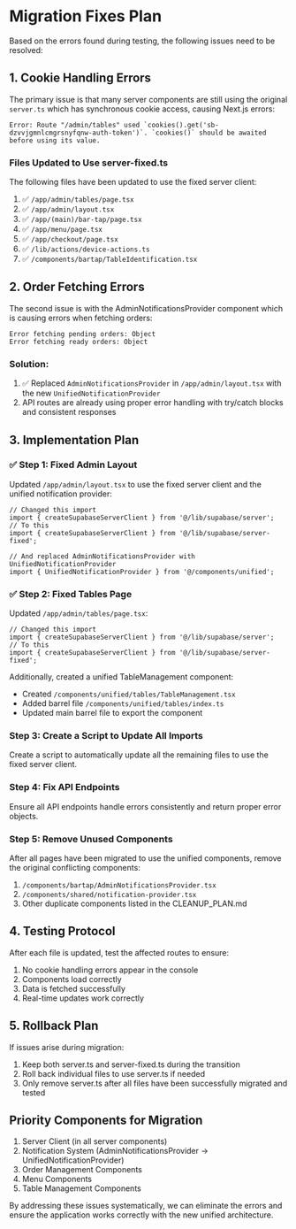 # Migration Fixes Plan

Based on the errors found during testing, the following issues need to be resolved:

## 1. Cookie Handling Errors

The primary issue is that many server components are still using the original `server.ts` which has synchronous cookie access, causing Next.js errors:

```
Error: Route "/admin/tables" used `cookies().get('sb-dzvvjgmnlcmgrsnyfqnw-auth-token')`. `cookies()` should be awaited before using its value.
```

### Files Updated to Use server-fixed.ts

The following files have been updated to use the fixed server client:

1. ✅ `/app/admin/tables/page.tsx` 
2. ✅ `/app/admin/layout.tsx`
3. ✅ `/app/(main)/bar-tap/page.tsx`
4. ✅ `/app/menu/page.tsx`
5. ✅ `/app/checkout/page.tsx`
6. ✅ `/lib/actions/device-actions.ts`
7. ✅ `/components/bartap/TableIdentification.tsx`

## 2. Order Fetching Errors

The second issue is with the AdminNotificationsProvider component which is causing errors when fetching orders:

```
Error fetching pending orders: Object
Error fetching ready orders: Object
```

### Solution:

1. ✅ Replaced `AdminNotificationsProvider` in `/app/admin/layout.tsx` with the new `UnifiedNotificationProvider`
2. API routes are already using proper error handling with try/catch blocks and consistent responses

## 3. Implementation Plan

### ✅ Step 1: Fixed Admin Layout

Updated `/app/admin/layout.tsx` to use the fixed server client and the unified notification provider:

```tsx
// Changed this import
import { createSupabaseServerClient } from '@/lib/supabase/server';
// To this
import { createSupabaseServerClient } from '@/lib/supabase/server-fixed';

// And replaced AdminNotificationsProvider with UnifiedNotificationProvider
import { UnifiedNotificationProvider } from '@/components/unified';
```

### ✅ Step 2: Fixed Tables Page

Updated `/app/admin/tables/page.tsx`:

```tsx
// Changed this import
import { createSupabaseServerClient } from '@/lib/supabase/server';
// To this
import { createSupabaseServerClient } from '@/lib/supabase/server-fixed';
```

Additionally, created a unified TableManagement component:
- Created `/components/unified/tables/TableManagement.tsx`
- Added barrel file `/components/unified/tables/index.ts`
- Updated main barrel file to export the component

### Step 3: Create a Script to Update All Imports

Create a script to automatically update all the remaining files to use the fixed server client.

### Step 4: Fix API Endpoints

Ensure all API endpoints handle errors consistently and return proper error objects.

### Step 5: Remove Unused Components

After all pages have been migrated to use the unified components, remove the original conflicting components:

1. `/components/bartap/AdminNotificationsProvider.tsx`
2. `/components/shared/notification-provider.tsx`
3. Other duplicate components listed in the CLEANUP_PLAN.md

## 4. Testing Protocol

After each file is updated, test the affected routes to ensure:

1. No cookie handling errors appear in the console
2. Components load correctly
3. Data is fetched successfully
4. Real-time updates work correctly

## 5. Rollback Plan

If issues arise during migration:

1. Keep both server.ts and server-fixed.ts during the transition
2. Roll back individual files to use server.ts if needed
3. Only remove server.ts after all files have been successfully migrated and tested

## Priority Components for Migration

1. Server Client (in all server components)
2. Notification System (AdminNotificationsProvider → UnifiedNotificationProvider)
3. Order Management Components
4. Menu Components
5. Table Management Components

By addressing these issues systematically, we can eliminate the errors and ensure the application works correctly with the new unified architecture.